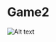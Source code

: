 # Game2

![Alt text](https://github.com/jackiequijada/Game2/blob/master/Screenshots/screenshots.png "screenshot")
